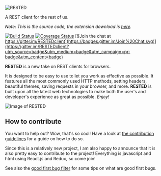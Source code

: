 ![RESTED](https://github.com/esphen/RESTED/raw/master/doc/images/rested-logo-full.png)

A REST client for the rest of us.

_Note: This is the source code, the extension download is [here](https://addons.mozilla.org/en-US/firefox/addon/rested/?src=github)._

[![Build Status](https://travis-ci.org/esphen/RESTED.svg?branch=next)](https://travis-ci.org/esphen/RESTED)
[![Coverage Status](https://coveralls.io/repos/github/esphen/RESTED/badge.svg?branch=next)](https://coveralls.io/github/esphen/RESTED?branch=next)
[![Join the chat at https://gitter.im/RESTEDclient](https://badges.gitter.im/Join%20Chat.svg)](https://gitter.im/RESTEDclient?utm_source=badge&utm_medium=badge&utm_campaign=pr-badge&utm_content=badge)

**RESTED** is a new take on REST clients for browsers.

It is designed to be easy to use to let you work as effective as possible.
It features all the most commonly used HTTP methods, setting headers, beautiful themes,
saving requests in your browser, and more.
**RESTED** is built upon all the latest web technologies to make
both the user's and developer's experience as great as possible. _Enjoy!_

![Image of RESTED](https://github.com/esphen/RESTED/raw/master/doc/images/rested-app.png)

## How to contribute
You want to help out? Wow, that's so cool! Have a look at [the contribution
guidelines](CONTRIBUTING.md) for a guide on how to do so.

Since this is a relatively new project, I am also happy to announce that
it is also pretty easy to contribute to the project! Everything is
javascript and html using React.js and Redux, so come join!

See also the [good first bug filter][issue-filter] for some tips on what are
good first bugs.

[issue-filter]: https://github.com/esphen/RESTED/issues?q=is%3Aopen+is%3Aissue+label%3A%22D+-+Good+First+Bug%22

